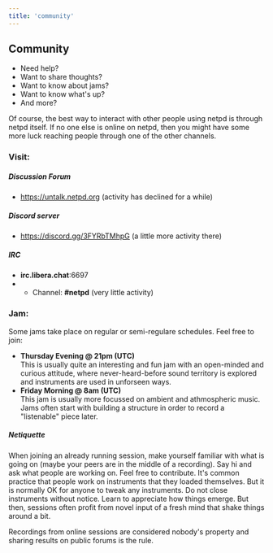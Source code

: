 ```yaml
---
title: 'community'
---
```


## Community

  * Need help?
  * Want to share thoughts?
  * Want to know about jams?
  * Want to know what's up?
  * And more?

Of course, the best way to interact with other people using netpd is through
netpd itself. If no one else is online on netpd, then you might have some
more luck reaching people through one of the other channels.

### Visit:

##### Discussion Forum

- https://untalk.netpd.org (activity has declined for a while)

##### Discord server

- https://discord.gg/3FYRbTMhpG (a little more activity there)

##### IRC

- **irc.libera.chat**:6697
- * Channel: **#netpd** (very little activity)

### Jam:

Some jams take place on regular or semi-regulare schedules. Feel free
to join:

- **Thursday Evening @ 21pm (UTC)**  
  This is usually quite an interesting and fun jam with an open-minded
  and curious attitude, where never-heard-before sound territory is
  explored and instruments are used in unforseen ways.
- **Friday Morning @ 8am (UTC)**  
  This jam is usually more focussed on ambient and athmospheric music.
  Jams often start with building a structure in order to record a
  "listenable" piece later.

##### Netiquette
When joining an already running session, make yourself familiar with
what is going on (maybe your peers are in the middle of a recording).
Say hi and ask what people are working on. Feel free to contribute.
It's common practice that people work on instruments that they loaded
themselves. But it is normally OK for anyone to tweak any instruments.
Do not close instruments without notice. Learn to appreciate how
things emerge. But then, sessions often profit from novel input of a
fresh mind that shake things around a bit.

Recordings from online sessions are considered nobody's property and
sharing results on public forums is the rule.
